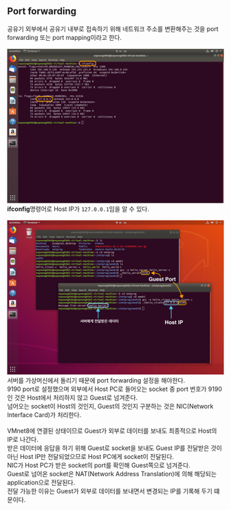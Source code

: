 ## Port forwarding

공유기 외부에서 공유기 내부로 접속하기 위해 네트워크 주소를 변환해주는 것을 port forwarding 또는 port mapping이라고 한다.<br><br>
![png](/_img/ubuntu_ip.png)<br>
**ifconfig**명령어로 Host IP가 ```127.0.0.1```임을 알 수 있다.<br><br>
![png](/_img/chap1_hello_result.png)<br>
서버를 가상머신에서 돌리기 때문에 port forwarding 설정을 해야한다.<br>
9190 port로 설정했으며 외부에서 Host PC로 들어오는 socket 중 port 번호가 9190 인 것은 Host에서 처리하지 않고 Guest로 넘겨준다.<br>
넘어오는 socket이 Host의 것인지, Guest의 것인지 구분하는 것은 NIC(Network Interface Card)가 처리한다.<br><br>
VMnet8에 연결된 상태이므로 Guest가 외부로 데이터를 보내도 최종적으로 Host의 IP로 나간다.<br>
받은 데이터에 응답을 하기 위해 Guest로 socket을 보내도 Guest IP를 전달받은 것이 아닌 Host IP만 전달되었으므로 Host PC에게 socket이 전달된다.<br>
NIC가 Host PC가 받은 socket의 port를 확인해 Guest쪽으로 넘겨준다.<br>
Guest로 넘어온 socket은 NAT(Network Address Translation)에 의해 해당되는 application으로 전달된다.<br>
전달 가능한 이유는 Guest가 외부로 데이터를 보내면서 변경되는 IP를 기록해 두기 떄문이다.<br><br>
